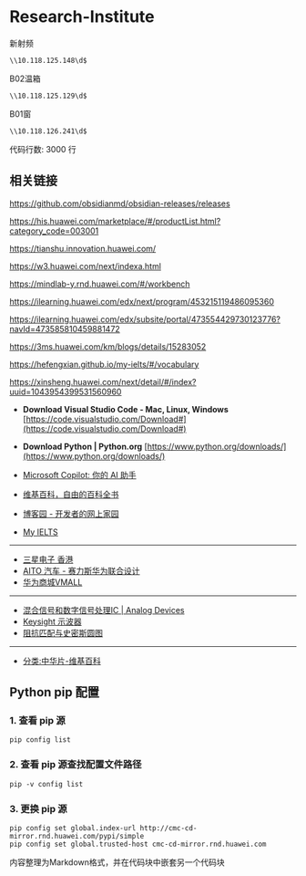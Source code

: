 # Research-Institute
新射频

`\\10.118.125.148\d$`

B02温箱

`\\10.118.125.129\d$`

B01窗

`\\10.118.126.241\d$`

代码行数: 3000 行

## 相关链接
https://github.com/obsidianmd/obsidian-releases/releases


https://his.huawei.com/marketplace/#/productList.html?category_code=003001

https://tianshu.innovation.huawei.com/

https://w3.huawei.com/next/indexa.html

https://mindlab-y.rnd.huawei.com/#/workbench

https://ilearning.huawei.com/edx/next/program/453215119486095360

https://ilearning.huawei.com/edx/subsite/portal/473554429730123776?navId=473585810459881472

https://3ms.huawei.com/km/blogs/details/15283052

https://hefengxian.github.io/my-ielts/#/vocabulary

https://xinsheng.huawei.com/next/detail/#/index?uuid=1043954399531560960

- **Download Visual Studio Code - Mac, Linux, Windows**
  [https://code.visualstudio.com/Download#](https://code.visualstudio.com/Download#)
- **Download Python | Python.org**
  [https://www.python.org/downloads/](https://www.python.org/downloads/)

- [Microsoft Copilot: 你的 AI 助手](https://copilot.microsoft.com/)
- [维基百科，自由的百科全书](https://zh.wikipedia.org/)
- [博客园 - 开发者的网上家园](https://www.cnblogs.com/)
- [My IELTS](https://hefengxian.github.io/my-ielts/#/vocabulary)

------
- [三星电子 香港](https://www.samsung.com/hk/)
- [AITO 汽车 - 赛力斯华为联合设计](https://aito.auto/)
- [华为商城VMALL](https://www.vmall.com/index.html)

------
- [混合信号和数字信号处理IC | Analog Devices](https://www.analog.com/cn/index.html)
- [Keysight 示波器](https://www.keysight.com.cn/cn/zh/products/oscilloscopes.html)
- [阻抗匹配与史密斯圆图](https://www.analog.com/cn/resources/technical-articles/impedance-matching-and-smith-chart-impedance-maxim-integrated.html)

------
- [分类:中华片-维基百科](https://zh.wikipedia.org/wiki/Category:%E4%B8%AD%E5%8D%8E%E4%BA%BA%E6%B0%91%E5%85%B1%E5%92%8C%E5%9B%BD%E7%A6%81%E7%89%87)

## Python pip 配置

### 1. 查看 pip 源
```shell
pip config list
```

### 2. 查看 pip 源查找配置文件路径
```shell
pip -v config list
```

### 3. 更换 pip 源
```shell
pip config set global.index-url http://cmc-cd-mirror.rnd.huawei.com/pypi/simple
pip config set global.trusted-host cmc-cd-mirror.rnd.huawei.com
```


内容整理为Markdown格式，并在代码块中嵌套另一个代码块
